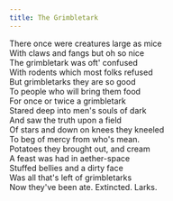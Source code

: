 ```yaml
---
title: The Grimbletark
---
```


There once were creatures large as mice  
With claws and fangs but oh so nice  
The grimbletark was oft' confused  
With rodents which most folks refused  
But grimbletarks they are so good  
To people who will bring them food  
For once or twice a grimbletark  
Stared deep into men's souls of dark  
And saw the truth upon a field  
Of stars and down on knees they kneeled  
To beg of mercy from who's mean.  
Potatoes they brought out, and cream  
A feast was had in aether-space  
Stuffed bellies and a dirty face  
Was all that's left of grimbletarks  
Now they've been ate. Extincted. Larks.
